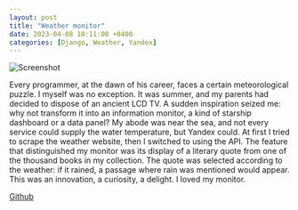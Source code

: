 ```yaml
---
layout: post
title: "Weather monitor"
date: 2023-04-08 10:11:00 +0400
categories: [Django, Weather, Yandex]
---
```


<!-- ![Photo.jpg](/static/images/weather_yand.jpg) -->
<picture>
  <source media="(max-width: 375px)" srcset="/static/images/weather_yand-375w.jpg">
  <source media="(max-width: 640px)" srcset="/static/images/weather_yand.jpg">
  <img src="/static/images/weather_yand.jpg" alt="Screenshot">
</picture>

Every programmer, at the dawn of his career, faces a certain meteorological puzzle. I myself was no exception. It was summer, and my parents had decided to dispose of an ancient LCD TV. A sudden inspiration seized me: why not transform it into an information monitor, a kind of starship dashboard or a data panel? My abode was near the sea, and not every service could supply the water temperature, but Yandex could. At first I tried to scrape the weather website, then I switched to using the API. The feature that distinguished my monitor was its display of a literary quote from one of the thousand books in my collection. The quote was selected according to the weather: if it rained, a passage where rain was mentioned would appear. This was an innovation, a curiosity, a delight. I loved my monitor.

[Github](https://github.com/ta0ma0/weather-quote-monitor)
